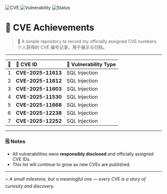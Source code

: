 ![CVE](https://img.shields.io/badge/CVE-Registered-blue)
![Vulnerability](https://img.shields.io/badge/Type-WEB-red)
![Status](https://img.shields.io/badge/Update-Ongoing-brightgreen)

# 🧩 CVE Achievements

> 🧠 A simple repository to record my officially assigned CVE numbers.  
> 个人获得的 CVE 编号记录，用于展示与归档。

---

| 🔢 | 🪪 CVE ID | 🧱 Vulnerability Type |
|:--:|:-----------|:----------------------|
| 1 | **CVE-2025-11613** | SQL Injection |
| 2 | **CVE-2025-11612** | SQL Injection |
| 3 | **CVE-2025-11603** | SQL Injection |
| 4 | **CVE-2025-11530** | SQL Injection |
| 5 | **CVE-2025-11668** | SQL Injection |
| 6 | **CVE-2025-12238** | SQL Injection |
| 7 | **CVE-2025-12252** | SQL Injection |
---

### 🗒️ Notes
- All vulnerabilities were **responsibly disclosed** and officially assigned CVE IDs.  
- This list will continue to grow as new CVEs are published.

---

⭐ *A small milestone, but a meaningful one — every CVE is a story of curiosity and discovery.*
